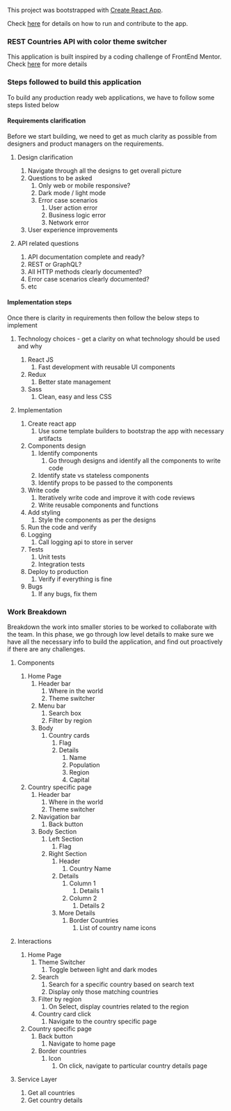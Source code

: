 This project was bootstrapped with [Create React App](https://github.com/facebook/create-react-app).

Check [here](https://github.com/Prathyusha1993/countries-rest-api/blob/master/TechnicalDetails.md) for details on how to run and contribute to the app.

### REST Countries API with color theme switcher

This application is built inspired by a coding challenge of FrontEnd Mentor. Check [here](https://www.frontendmentor.io/challenges/rest-countries-api-with-color-theme-switcher-5cacc469fec04111f7b848ca) for more details


### Steps followed to build this application

To build any production ready web applications, we have to follow some steps listed below

#### Requirements clarification

Before we start building, we need to get as much clarity as possible from designers and product managers on the requirements.

1. Design clarification
    1. Navigate through all the designs to get overall picture
    2. Questions to be asked
        1. Only web or mobile responsive?
        2. Dark mode / light mode
        3. Error case scenarios
            1. User action error
            2. Business logic error
            3. Network error
    3. User experience improvements

2. API related questions
    1. API documentation complete and ready?
    2. REST or GraphQL?
    3. All HTTP methods clearly documented?
    4. Error case scenarios clearly documented?
    5. etc

#### Implementation steps

Once there is clarity in requirements then follow the below steps to implement

1. Technology choices - get a clarity on what technology should be used and why
    1. React JS
        1. Fast development with reusable UI components
    2. Redux
        1. Better state management
    3. Sass
        1. Clean, easy and less CSS

2. Implementation
    1. Create react app
        1. Use some template builders to bootstrap the app with necessary artifacts
    2. Components design
        1. Identify components
            1. Go through designs and identify all the components to write code
        2. Identify state vs stateless components
        3. Identify props to be passed to the components
    3. Write code
        1. Iteratively write code and improve it with code reviews
        2. Write reusable components and functions
    4. Add styling
        1. Style the components as per the designs
    5. Run the code and verify
    6. Logging
        1. Call logging api to store in server
    7. Tests
        1. Unit tests
        2. Integration tests
    8. Deploy to production
        1. Verify if everything is fine
    9. Bugs
        1. If any bugs, fix them

### Work Breakdown

Breakdown the work into smaller stories to be worked to collaborate with the team. In this phase, we go through low level details to make sure we have all the necessary info to build the application, and find out proactively if there are any challenges.

1. Components
    1. Home Page
        1. Header bar
            1. Where in the world
            2. Theme switcher
        2. Menu bar
            1. Search box
            2. Filter by region
        3. Body
            1. Country cards
                1. Flag
                2. Details
                    1. Name
                    2. Population
                    3. Region
                    4. Capital
    2. Country specific page
        1. Header bar
            1. Where in the world
            2. Theme switcher
        2. Navigation bar
            1. Back button
        3. Body Section
            1. Left Section
                1. Flag
            2. Right Section
                1. Header
                    1. Country Name
                2. Details
                    1. Column 1
                        1. Details 1
                    1. Column 2
                        1. Details 2
                1. More Details
                    1. Border Countries
                        1. List of country name icons

2. Interactions
    1. Home Page
        1. Theme Switcher
            1. Toggle between light and dark modes
        2. Search
            1. Search for a specific country based on search text
            2. Display only those matching countries
        3. Filter by region
            1. On Select, display countries related to the region
        4. Country card click
            1. Navigate to the country specific page
    4. Country specific page
        1. Back button
            1. Navigate to home page
        2. Border countries
            1. Icon
                1. On click, navigate to particular country details page

3. Service Layer
    1. Get all countries
    2. Get country details
